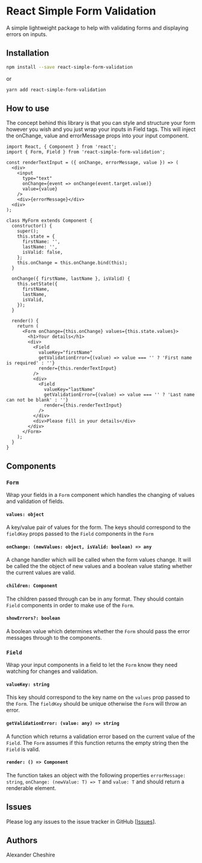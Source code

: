 # React Simple Form Validation

A simple lightweight package to help with validating forms and displaying errors on inputs.

## Installation

```bash
npm install --save react-simple-form-validation
```

or

```bash
yarn add react-simple-form-validation
```

## How to use

The concept behind this library is that you can style and structure your form however you wish and you just wrap your inputs in Field tags. This will inject the onChange, value and errorMessage props into your input component.

```
import React, { Component } from 'react';
import { Form, Field } from 'react-simple-form-validation';

const renderTextInput = ({ onChange, errorMessage, value }) => (
  <div>
    <input
      type="text"
      onChange={event => onChange(event.target.value)}
      value={value}
    />
    <div>{errorMessage}</div>
  <div>
);

class MyForm extends Component {
  constructor() {
    super();
    this.state = {
      firstName: '',
      lastName: '',
      isValid: false,
    };
    this.onChange = this.onChange.bind(this);
  }

  onChange({ firstName, lastName }, isValid) {
    this.setState({
      firstName,
      lastName,
      isValid,
    });
  }

  render() {
    return (
      <Form onChange={this.onChange} values={this.state.values}>
        <h1>Your details</h1>
        <div>
          <Field
            valueKey="firstName"
            getValidationError={(value) => value === '' ? 'First name is required' : ''}
            render={this.renderTextInput}
          />
          <div>
            <Field
              valueKey="lastName"
              getValidationError={(value) => value === '' ? 'Last name can not be blank' : ''}
              render={this.renderTextInput}
            />
          </div>
          <div>Please fill in your details</div>
        </div>
      </Form>
    );
  }
}
```

## Components

### `Form`

Wrap your fields in a `Form` component which handles the changing of values and validation of fields.

#### `values: object`

A key/value pair of values for the form. The keys should correspond to the `fieldKey` props passed to the `Field` components in the `Form`

#### `onChange: (newValues: object, isValid: boolean) => any`

A change handler which will be called when the form values change. It will be called the the object of new values and a boolean value stating whether the current values are valid.

#### `children: Component`

The children passed through can be in any format. They should contain `Field` components in order to make use of the `Form`.

#### `showErrors?: boolean`

A boolean value which determines whether the `Form` should pass the error messages through to the components.

### `Field`

Wrap your input components in a field to let the `Form` know they need watching for changes and validation.

#### `valueKey: string`

This key should correspond to the key name on the `values` prop passed to the `Form`. The `fieldKey` should be unique otherwise the `Form` will throw an error.

#### `getValidationError: (value: any) => string`

A function which returns a validation error based on the current value of the `Field`. The `Form` assumes if this function returns the empty string then the `Field` is valid.

#### `render: () => Component`

The function takes an object with the following properties `errorMessage: string`, `onChange: (newValue: T) => T` and `value: T` and should return a renderable element.

## Issues

Please log any issues to the issue tracker in GitHub [[Issues](https://github.com/elcheshoro/react-simple-form-validation/issues)].

## Authors

Alexander Cheshire
